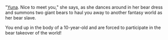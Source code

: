 "[Yuna](https://xantandminions.wordpress.com/kuma-kuma-kuma-bear/). 
Nice to meet you," 
she says, as she dances around in her bear dress 
and summons two giant bears to haul you away to 
another fantasy world as her bear slave. 

You end up in the body of a 10-year-old and are 
forced to participate in the bear takeover of the world!

